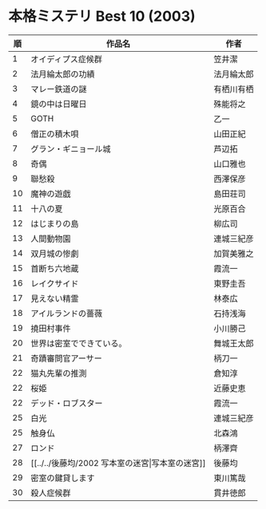 # 本格ミステリ Best 10 (2003)

| 順   | 作品名                               | 作者    |
| --- | --------------------------------- | ----- |
| 1   | オイディプス症候群                         | 笠井潔   |
| 2   | 法月綸太郎の功績                          | 法月綸太郎 |
| 3   | マレー鉄道の謎                           | 有栖川有栖 |
| 4   | 鏡の中は日曜日                           | 殊能将之  |
| 5   | GOTH                              | 乙一    |
| 6   | 僧正の積木唄                            | 山田正紀  |
| 7   | グラン・ギニョール城                        | 芦辺拓   |
| 8   | 奇偶                                | 山口雅也  |
| 9   | 聯愁殺                               | 西澤保彦  |
| 10  | 魔神の遊戯                             | 島田荘司  |
| 11  | 十八の夏                              | 光原百合  |
| 12  | はじまりの島                            | 柳広司   |
| 13  | 人間動物園                             | 連城三紀彦 |
| 14  | 双月城の惨劇                            | 加賀美雅之 |
| 15  | 首断ち六地蔵                            | 霞流一   |
| 16  | レイクサイド                            | 東野圭吾  |
| 17  | 見えない精霊                            | 林泰広   |
| 18  | アイルランドの薔薇                         | 石持浅海  |
| 19  | 撓田村事件                             | 小川勝己  |
| 20  | 世界は密室でできている。                      | 舞城王太郎 |
| 21  | 奇蹟審問官アーサー                         | 柄刀一   |
| 22  | 猫丸先輩の推測                           | 倉知淳   |
| 22  | 桜姫                                | 近藤史恵  |
| 22  | デッド・ロブスター                         | 霞流一   |
| 25  | 白光                                | 連城三紀彦 |
| 25  | 触身仏                               | 北森鴻   |
| 27  | ロンド                               | 柄澤齊   |
| 28  | [[../../後藤均/2002 写本室の迷宮\|写本室の迷宮]] | 後藤均   |
| 29  | 密室の鍵貸します                          | 東川篤哉  |
| 30  | 殺人症候群                             | 貫井徳郎  |
